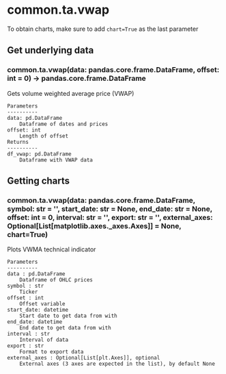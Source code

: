 # common.ta.vwap

To obtain charts, make sure to add `chart=True` as the last parameter

## Get underlying data 
### common.ta.vwap(data: pandas.core.frame.DataFrame, offset: int = 0) -> pandas.core.frame.DataFrame

Gets volume weighted average price (VWAP)

    Parameters
    ----------
    data: pd.DataFrame
        Dataframe of dates and prices
    offset: int
        Length of offset
    Returns
    ----------
    df_vwap: pd.DataFrame
        Dataframe with VWAP data

## Getting charts 
### common.ta.vwap(data: pandas.core.frame.DataFrame, symbol: str = '', start_date: str = None, end_date: str = None, offset: int = 0, interval: str = '', export: str = '', external_axes: Optional[List[matplotlib.axes._axes.Axes]] = None, chart=True)

Plots VWMA technical indicator

    Parameters
    ----------
    data : pd.DataFrame
        Dataframe of OHLC prices
    symbol : str
        Ticker
    offset : int
        Offset variable
    start_date: datetime
        Start date to get data from with
    end_date: datetime
        End date to get data from with
    interval : str
        Interval of data
    export : str
        Format to export data
    external_axes : Optional[List[plt.Axes]], optional
        External axes (3 axes are expected in the list), by default None
